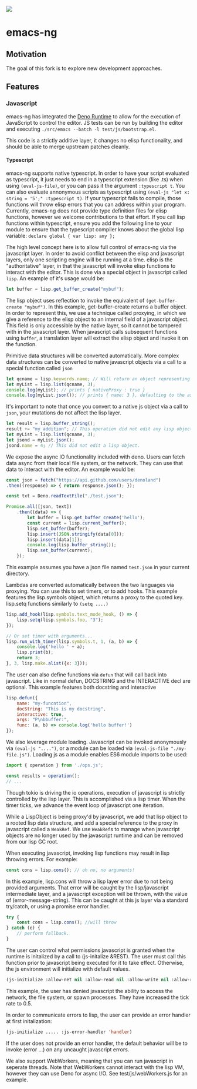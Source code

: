 [![](https://badges.gitter.im/emacs-ng/emacs-ng.svg)](https://gitter.im/emacsng/community)

# emacs-ng

## Motivation

The goal of this fork is to explore new development approaches.

## Features

### Javascript
emacs-ng has integrated the [Deno Runtime](https://deno.land/) to allow for the execution of JavaScript to control the editor. JS tests can be run by building the editor and executing `./src/emacs --batch -l test/js/bootstrap.el`.

This code is a strictly additive layer, it changes no elisp functionality, and should be able to merge upstream patches cleanly.

#### Typescript
emacs-ng supports native typescript. In order to have your script evaluated as typescript, it just needs to end in a typescript extension (like .ts) when using `(eval-js-file)`, or you can pass it the argument `:typescript t`. You can also evaluate annonymous scripts as typescript using `(eval-js "let x: string = '5';" :typescript t)`. If your typescript fails to compile, those functions will throw elisp errors that you can address within your program. Currently, emacs-ng does not provide type definition files for elisp functions, however we welcome contributions to that effort. If you call lisp functions within typescript, ensure you add the following line to your module to ensure that the typescript compiler knows about the global lisp variable: `declare global { var lisp: any };`


The high level concept here is to allow full control of emacs-ng via the javascript layer. In order to avoid conflict between the elisp and javascript layers, only one scripting engine will be running at a time. elisp is the "authoritative" layer, in that the javascript will invoke elisp functions to interact with the editor. This is done via a special object in javascript called `lisp`. An example of it's usage would be:

``` js
let buffer = lisp.get_buffer_create("mybuf");
```

The lisp object uses reflection to invoke the equivalent of `(get-buffer-create "mybuf")`. In this example, get-buffer-create returns a buffer object. In order to represent this, we use a technique called proxying, in which we give a reference to the elisp object to an internal field of a javascript object. This field is only accessible by the native layer, so it cannot be tampered with in the javascript layer. When javascript calls subsequent functions using `buffer`, a translation layer will extract the elisp object and invoke it on the function.

Primitive data structures will be converted automatically. More complex data structures can be converted to native javascript objects via a call to a special function called `json`

``` js
let qcname = lisp.keywords.name; // Will return an object representing :name
let myList = lisp.list(qcname, 3);
console.log(myList); // prints { nativeProxy : true }
console.log(myList.json()); // prints { name: 3 }, defaulting to the assumption this list is a plist
```

It's important to note that once you convert to a native js object via a call to `json`, your mutations do not affect the lisp layer.

``` js
let result = lisp.buffer_string();
result += "my addition"; // This operation did not edit any lisp object.
let myList = lisp.list(qcname, 3);
let jsond = myList.json();
jsond.name = 4; // This did not edit a lisp object.
```

We expose the async IO functionality included with deno. Users can fetch data async from their local file system, or  the network. They can use that data to interact with the editor. An example would be:

``` js
const json = fetch("https://api.github.com/users/denoland")
.then((response) => { return response.json(); });

const txt = Deno.readTextFile("./test.json");

Promise.all([json, text])
    .then((data) => {
        let buffer = lisp.get_buffer_create('hello');
        const current = lisp.current_buffer();
        lisp.set_buffer(buffer);
        lisp.insert(JSON.stringify(data[0]));
        lisp.insert(data[1]);
        console.log(lisp.buffer_string());
        lisp.set_buffer(current);
    });
```
This example assumes you have a json file named `test.json` in your current directory.

Lambdas are converted automatically between the two languages via proxying. You can use  this to set timers, or to add hooks. This example features the lisp.symbols object, which returns a proxy to the quoted key. lisp.setq functions similarly to `(setq ....)`

``` js
lisp.add_hook(lisp.symbols.text_mode_hook, () => {
    lisp.setq(lisp.symbols.foo, "3");
});

// Or set timer with arguments...
lisp.run_with_timer(lisp.symbols.t, 1, (a, b) => {
    console.log('hello ' + a);
    lisp.print(b);
    return 3;
}, 3, lisp.make.alist({x: 3}));
```

The user can also define functions via `defun` that will call back into javascript. Like in normal defun, DOCSTRING and the INTERACTIVE decl are optional. This example features both docstring and interactive

``` js
lisp.defun({
    name: "my-funcntion",
    docString: "This is my docstring",
    interactive: true,
    args: "P\nbbuffer:",
    func: (a, b) => console.log('hello buffer!')
});
```

We also leverage module loading. Javascript can be invoked anonymously via `(eval-js "....")`, or a module can be loaded via `(eval-js-file "./my-file.js")`. Loading js as a module enables ES6 module imports to be used:

``` js
import { operation } from './ops.js';

const results = operation();
// ...
```

Though tokio is driving the io operations, execution of javascript is strictly controlled by the lisp layer. This is accomplished via a lisp timer. When the timer ticks, we advance the event loop of javascript one iteration.

While a LispObject is being proxy'd by javascript, we add that lisp object to a rooted lisp data structure, and add a special reference to the proxy in javascript called a `WeakRef`. We use `WeakRef`s to manage when javascript objects are no longer used by the javascript runtime and can be removed from our lisp GC root.

When executing javascript, invoking lisp functions may result in lisp throwing errors. For example:

``` js
const cons = lisp.cons(); // oh no, no arguments!
```

In this example, lisp.cons will throw a lisp layer error due to not being provided arguments. That error will be caught by the lisp/javascript intermediate layer, and a javascript exception will be thrown, with the value of (error-message-string). This can be caught at this js layer via a standard try/catch, or using a promise error handler.

``` js
try {
    const cons = lisp.cons(); //will throw
} catch (e) {
    // perform fallback.
}
```

The user can control what permissions javascript is granted when the runtime is initalized by a call to (js-initalize &REST). The user must call this function prior to javascript being executed for it to take effect. Otherwise, the js environment will initialize with default values.

``` lisp
(js-initialize :allow-net nil :allow-read nil :allow-write nil :allow-run nil :js-tick-rate 0.5)
```

This example, the user has denied javascript the ability to access the network, the file system, or spawn processes. They have increased the tick rate to 0.5.

In order to communicate errors to lisp, the user can provide an error handler at first initalization:

``` lisp
(js-initialize ..... :js-error-handler 'handler)
```

If the user does not provide an error handler, the default behavior will be to invoke (error ...) on any uncaught javascript errors.

We also support WebWorkers, meaning that you can run javascript in seperate threads. Note that WebWorkers cannot interact with the lisp VM, however they can use Deno for async I/O. See test/js/webWorkers.js for an example.
